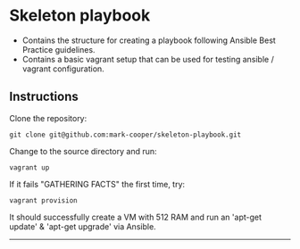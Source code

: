 Skeleton playbook
=================

- Contains the structure for creating a playbook following Ansible Best Practice guidelines.
- Contains a basic vagrant setup that can be used for testing ansible / vagrant configuration.

Instructions
------------

Clone the repository:

```
git clone git@github.com:mark-cooper/skeleton-playbook.git
```  

Change to the source directory and run:

```
vagrant up
```

If it fails "GATHERING FACTS" the first time, try:

```
vagrant provision
```

It should successfully create a VM with 512 RAM and run an 'apt-get update' & 'apt-get upgrade' via Ansible.

---
